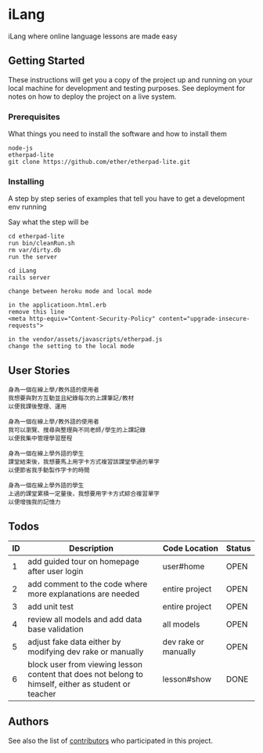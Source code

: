 # iLang

iLang where online language lessons are made easy

## Getting Started

These instructions will get you a copy of the project up and running on your local machine for development and testing purposes. See deployment for notes on how to deploy the project on a live system.

### Prerequisites

What things you need to install the software and how to install them

```
node-js
etherpad-lite
git clone https://github.com/ether/etherpad-lite.git
```

### Installing

A step by step series of examples that tell you have to get a development env running

Say what the step will be

```
cd etherpad-lite
run bin/cleanRun.sh
rm var/dirty.db
run the server

cd iLang
rails server
```



```
change between heroku mode and local mode

in the applicatioon.html.erb
remove this line
<meta http-equiv="Content-Security-Policy" content="upgrade-insecure-requests">

in the vendor/assets/javascripts/etherpad.js
change the setting to the local mode
```

## User Stories
```
身為一個在線上學/教外語的使用者
我想要與對方互動並且紀錄每次的上課筆記/教材
以便我課後整理、運用
```
```
身為一個在線上學/教外語的使用者
我可以瀏覽、搜尋與整理與不同老師/學生的上課記錄
以便我集中管理學習歷程
```
```
身為一個在線上學外語的學生
課堂結束後，我想要馬上用字卡方式複習該課堂學過的單字
以便節省我手動製作字卡的時間
```
```
身為一個在線上學外語的學生
上過的課堂累積一定量後，我想要用字卡方式綜合複習單字
以便增強我的記憶力
```
## Todos
ID|Description|Code Location|Status
---|---|---|---
1|add guided tour on homepage after user login |user#home | OPEN
2|add comment to the code where more explanations are needed | entire project | OPEN
3|add unit test|entire project|OPEN
4|review all models and add data base validation|all models|OPEN
5|adjust fake data either by modifying dev rake or manually | dev rake or manually |OPEN
6|block user from viewing lesson content that does not belong to himself, either as student or teacher | lesson#show|DONE

## Authors
See also the list of [contributors](https://github.com/qscez2001/iLang/contributors) who participated in this project.
